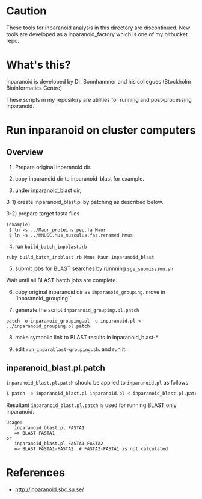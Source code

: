 # Caution

These tools for inparanoid analysis in this directory are discontinued. New tools are developed as a inparanoid_factory which is one of my bitbucket repo.


# What's this?

inparanoid is developed by Dr. Sonnhammer and his collegues (Stockholm Bioinformatics Centre)

These scripts in my repository are utilities for running and post-processing inparanoid.

# Run inparanoid on cluster computers

## Overview

1) Prepare original inparanoid dir.

2) copy inparanoid dir to inparanoid_blast for example.

3) under inparanoid_blast dir, 

3-1) create inparanoid_blast.pl by patching as described below.

3-2) prepare target fasta files

```
(example)
 $ ln -s ../Maur_proteins.pep.fa Maur
 $ ln -s ../MMUSC.Mus_musculus.fas.renamed Mmus
```

4) run `build_batch_inpblast.rb`

```
ruby build_batch_inpblast.rb Mmus Maur inparanoid_blast
```

5) submit jobs for BLAST searches by runnning `sge_submission.sh`

Wait until all BLAST batch jobs are complete.

6) copy original inparanoid dir as `inparanoid_grouping`. move in `inparanoid_grouping``

7) generate the script `inparanoid_grouping.pl.patch` 

```
patch -o inparanoid_grouping.pl -u inparanoid.pl < ../inparanoid_grouping.pl.patch
```

8) make symbolic link to BLAST results in inparanoid_blast-*

9) edit `run_inparablast-grouping.sh`. and run it.



## inparanoid_blast.pl.patch

`inparanoid_blast.pl.patch` should be applied to ``inparanoid.pl`` as follows.

```bash
$ patch -o inparanoid_blast.pl inparanoid.pl < inparanoid_blast.pl.patch
```

Resultant ``inparanoid_blast.pl.patch`` is used for running BLAST only inparanoid.

```
Usage:
   inparanoid_blast.pl FASTA1
   => BLAST FASTA1
or
   inparanoid_blast.pl FASTA1 FASTA2
   => BLAST FASTA1-FASTA2  # FASTA2-FASTA1 is not calculated
```

# References

- http://inparanoid.sbc.su.se/
